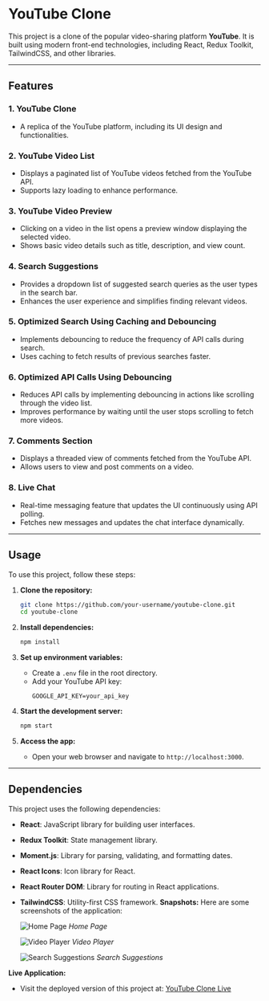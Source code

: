 # YouTube Clone

This project is a clone of the popular video-sharing platform **YouTube**. It is built using modern front-end technologies, including React, Redux Toolkit, TailwindCSS, and other libraries.

---

## Features

### 1. **YouTube Clone**
- A replica of the YouTube platform, including its UI design and functionalities.

### 2. **YouTube Video List**
- Displays a paginated list of YouTube videos fetched from the YouTube API.
- Supports lazy loading to enhance performance.

### 3. **YouTube Video Preview**
- Clicking on a video in the list opens a preview window displaying the selected video.
- Shows basic video details such as title, description, and view count.

### 4. **Search Suggestions**
- Provides a dropdown list of suggested search queries as the user types in the search bar.
- Enhances the user experience and simplifies finding relevant videos.

### 5. **Optimized Search Using Caching and Debouncing**
- Implements debouncing to reduce the frequency of API calls during search.
- Uses caching to fetch results of previous searches faster.

### 6. **Optimized API Calls Using Debouncing**
- Reduces API calls by implementing debouncing in actions like scrolling through the video list.
- Improves performance by waiting until the user stops scrolling to fetch more videos.

### 7. **Comments Section**
- Displays a threaded view of comments fetched from the YouTube API.
- Allows users to view and post comments on a video.

### 8. **Live Chat**
- Real-time messaging feature that updates the UI continuously using API polling.
- Fetches new messages and updates the chat interface dynamically.

---

## Usage

To use this project, follow these steps:

1. **Clone the repository:**
   ```bash
   git clone https://github.com/your-username/youtube-clone.git
   cd youtube-clone
   ```

2. **Install dependencies:**
   ```bash
   npm install
   ```

3. **Set up environment variables:**
   - Create a `.env` file in the root directory.
   - Add your YouTube API key:
     ```env
     GOOGLE_API_KEY=your_api_key
     ```

4. **Start the development server:**
   ```bash
   npm start
   ```

5. **Access the app:**
   - Open your web browser and navigate to `http://localhost:3000`.

---

## Dependencies

This project uses the following dependencies:

- **React**: JavaScript library for building user interfaces.
- **Redux Toolkit**: State management library.
- **Moment.js**: Library for parsing, validating, and formatting dates.
- **React Icons**: Icon library for React.
- **React Router DOM**: Library for routing in React applications.
- **TailwindCSS**: Utility-first CSS framework.
**Snapshots:**
   Here are some screenshots of the application:

   ![Home Page](./snapshots/homepage.png)
   *Home Page*

   ![Video Player](./snapshots/video_player.png)
   *Video Player*

   ![Search Suggestions](./snapshots/search_suggestions.png)
   *Search Suggestions*


 **Live Application:**
   - Visit the deployed version of this project at: [YouTube Clone Live](https://youtube-react-ashen.vercel.app/)


